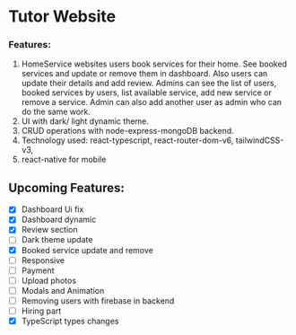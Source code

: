 # Tutor Website

### Features:
1. HomeService websites users book services for their home. See booked services and update or remove them in dashboard. Also users can update their details and add review. Admins can see the list of users, booked services by users, list available service, add new service or remove a service. Admin can also add another user as admin who can do the same work.
2. UI with dark/ light dynamic theme.
3. CRUD operations with node-express-mongoDB backend.
4. Technology used: react-typescript, react-router-dom-v6, tailwindCSS-v3, 
5. react-native for mobile

## Upcoming Features:

- [x] Dashboard Ui fix
- [x] Dashboard dynamic
- [x] Review section
- [ ] Dark theme update
- [x] Booked service update and remove
- [ ] Responsive
- [ ] Payment
- [ ] Upload photos
- [ ] Modals and Animation
- [ ] Removing users with firebase in backend
- [ ] Hiring part
- [x] TypeScript types changes
